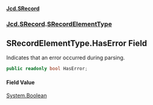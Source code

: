 #### [Jcd.SRecord](index.md 'index')
### [Jcd.SRecord](Jcd.SRecord.md 'Jcd.SRecord').[SRecordElementType](Jcd.SRecord.SRecordElementType.md 'Jcd.SRecord.SRecordElementType')

## SRecordElementType.HasError Field

Indicates that an error occurred during parsing.

```csharp
public readonly bool HasError;
```

#### Field Value
[System.Boolean](https://docs.microsoft.com/en-us/dotnet/api/System.Boolean 'System.Boolean')